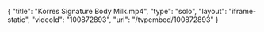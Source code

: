 {
    "title": "Korres Signature Body Milk.mp4",
    "type": "solo",
    "layout": "iframe-static",
    "videoId": "100872893",
    "url": "\/tvpembed\/100872893"
}